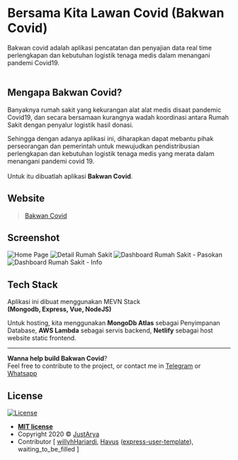 # Bersama Kita Lawan Covid (**Bakwan Covid**) <br>
Bakwan covid adalah aplikasi pencatatan dan penyajian data real time perlengkapan dan kebutuhan logistik tenaga medis dalam menangani pandemi Covid19.
<br><br>

## Mengapa Bakwan Covid?
Banyaknya rumah sakit yang kekurangan alat alat medis disaat pandemic Covid19, dan secara bersamaan kurangnya wadah koordinasi antara Rumah Sakit dengan penyalur logistik hasil donasi.

Sehingga dengan adanya aplikasi ini, diharapkan dapat mebantu pihak perseorangan dan pemerintah untuk mewujudkan pendistribusian perlengkapan dan kebutuhan logistik tenaga medis yang merata dalam menangani pandemi covid 19.
<br><br>
Untuk itu dibuatlah aplikasi **Bakwan Covid**.

## Website
> [Bakwan Covid](https://bakwan.justarya.com/)

## Screenshot
![Home Page](https://i.ibb.co/GH00mrw/screely-1587347928782.png "Home Page")
![Detail Rumah Sakit](https://i.ibb.co/dBntpxH/screely-1587347948256.png "Detail Rumah Sakit")
![Dashboard Rumah Sakit - Pasokan](https://i.ibb.co/TgK4dyh/screely-1587347978803.png "Dashboard Rumah Sakit - Pasokan")
![Dashboard Rumah Sakit - Info](https://i.ibb.co/5cmCCBW/screely-1587348000366.png "Dashboard Rumah Sakit - Info")

## Tech Stack
Aplikasi ini dibuat menggunakan MEVN Stack<br>
**(Mongodb, Express, Vue, NodeJS)**

Untuk hosting, kita menggunakan **MongoDb Atlas** sebagai Penyimpanan Database, **AWS Lambda** sebagai servis backend, **Netlify** sebagai host website static frontend.

---
**Wanna help build Bakwan Covid**?<br>
Feel free to contribute to the project, or contact me in [Telegram](http://t.me/justarya) or [Whatsapp](http://s.id/pcarya)

## License

[![License](http://img.shields.io/:license-mit-blue.svg?style=flat-square)](http://badges.mit-license.org)

- **[MIT license](http://opensource.org/licenses/mit-license.php)**
- Copyright 2020 © <a href="https://github.com/justarya" target="_blank">JustArya</a>
- Contributor [ [willyhHariardi](https://github.com/willyhHariardi), [Havus](https://github.com/havus) ([express-user-template](https://github.com/havus/express-user-template)), waiting_to_be_filled ]

